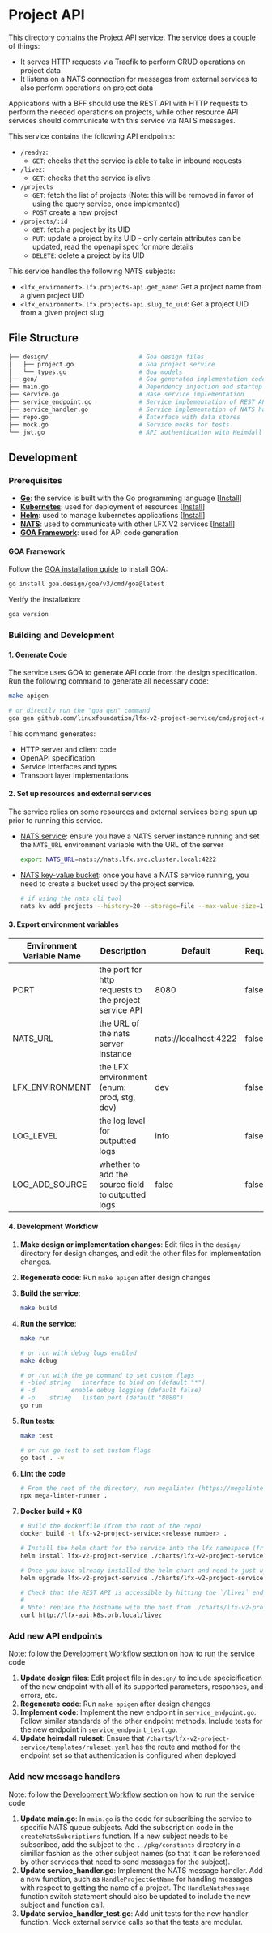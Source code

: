 # Project API

This directory contains the Project API service. The service does a couple of things:
- It serves HTTP requests via Traefik to perform CRUD operations on project data
- It listens on a NATS connection for messages from external services to also perform operations on project data

Applications with a BFF should use the REST API with HTTP requests to perform the needed operations on projects, while other resource API services should communicate with this service via NATS messages.

This service contains the following API endpoints:
- `/readyz`:
    - `GET`: checks that the service is able to take in inbound requests
- `/livez`:
    - `GET`: checks that the service is alive
- `/projects`
    - `GET`: fetch the list of projects (Note: this will be removed in favor of using the query service, once implemented)
    - `POST` create a new project
- `/projects/:id`
    - `GET`: fetch a project by its UID
    - `PUT`: update a project by its UID - only certain attributes can be updated, read the openapi spec for more details
    - `DELETE`: delete a project by its UID

This service handles the following NATS subjects:
- `<lfx_environment>.lfx.projects-api.get_name`: Get a project name from a given project UID
- `<lfx_environment>.lfx.projects-api.slug_to_uid`: Get a project UID from a given project slug

## File Structure

```bash
├── design/                         # Goa design files
│   ├── project.go                  # Goa project service
│   └── types.go                    # Goa models
├── gen/                            # Goa generated implementation code (not committed)
├── main.go                         # Dependency injection and startup
├── service.go                      # Base service implementation
├── service_endpoint.go             # Service implementation of REST API endpoints
├── service_handler.go              # Service implementation of NATS handlers
├── repo.go                         # Interface with data stores
├── mock.go                         # Service mocks for tests
└── jwt.go                          # API authentication with Heimdall
```

## Development

### Prerequisites

- [**Go**](https://go.dev/): the service is built with the Go programming language [[Install](https://go.dev/doc/install)]
- [**Kubernetes**](https://kubernetes.io/): used for deployment of resources [[Install](https://kubernetes.io/releases/download/)]
- [**Helm**](https://helm.sh/): used to manage kubernetes applications [[Install](https://helm.sh/docs/intro/install/)]
- [**NATS**](https://docs.nats.io/): used to communicate with other LFX V2 services [[Install](https://docs.nats.io/running-a-nats-service/introduction/installation)]
- [**GOA Framework**](https://goa.design/): used for API code generation

#### GOA Framework

Follow the [GOA installation guide](https://goa.design/docs/2-getting-started/1-installation/) to install GOA:

```bash
go install goa.design/goa/v3/cmd/goa@latest
```

Verify the installation:
```bash
goa version
```

### Building and Development

#### 1. Generate Code

The service uses GOA to generate API code from the design specification. Run the following command to generate all necessary code:

```bash
make apigen

# or directly run the "goa gen" command
goa gen github.com/linuxfoundation/lfx-v2-project-service/cmd/project-api/design
```

This command generates:
- HTTP server and client code
- OpenAPI specification
- Service interfaces and types
- Transport layer implementations

#### 2. Set up resources and external services

The service relies on some resources and external services being spun up prior to running this service.

- [NATS service](https://docs.nats.io/): ensure you have a NATS server instance running and set the `NATS_URL` environment variable with the URL of the server

    ```bash
    export NATS_URL=nats://nats.lfx.svc.cluster.local:4222
    ```

- [NATS key-value bucket](https://docs.nats.io/nats-concepts/jetstream/key-value-store): once you have a NATS service running, you need to create a bucket used by the project service.

    ```bash
    # if using the nats cli tool
    nats kv add projects --history=20 --storage=file --max-value-size=10485760 --max-bucket-size=1073741824
    ```

#### 3. Export environment variables

|Environment Variable Name|Description|Default|Required|
|-----------------------|--------------------|-----------|-----|
|PORT|the port for http requests to the project service API|8080|false|
|NATS_URL|the URL of the nats server instance|nats://localhost:4222|false|
|LFX_ENVIRONMENT|the LFX environment (enum: prod, stg, dev)|dev|false|
|LOG_LEVEL|the log level for outputted logs|info|false|
|LOG_ADD_SOURCE|whether to add the source field to outputted logs|false|false|

#### 4. Development Workflow

1. **Make design or implementation changes**: Edit files in the `design/` directory for design changes, and edit the other files for implementation changes.

2. **Regenerate code**: Run `make apigen` after design changes

3. **Build the service**:
   ```bash
   make build
   ```
4. **Run the service**:
   ```bash
   make run

   # or run with debug logs enabled
   make debug

   # or run with the go command to set custom flags
   # -bind string   interface to bind on (default "*")
   # -d	         enable debug logging (default false)
   # -p    string   listen port (default "8080")
   go run
   ```
5. **Run tests**:
   ```bash
   make test

   # or run go test to set custom flags
   go test . -v
   ```

6. **Lint the code**
   ```bash
   # From the root of the directory, run megalinter (https://megalinter.io/latest/mega-linter-runner/) to ensure the code passes the linter checks. The CI/CD has a check that uses megalinter.
   npx mega-linter-runner .
   ```

7. **Docker build + K8**

    ```bash
    # Build the dockerfile (from the root of the repo)
    docker build -t lfx-v2-project-service:<release_number> .

    # Install the helm chart for the service into the lfx namespace (from the root of the repo)
    helm install lfx-v2-project-service ./charts/lfx-v2-project-service/ -n lfx

    # Once you have already installed the helm chart and need to just update it, use the following command (from the root of the repo):
    helm upgrade lfx-v2-project-service ./charts/lfx-v2-project-service/ -n lfx

    # Check that the REST API is accessible by hitting the `/livez` endpoint (you should get a response of OK if it is working):
    #
    # Note: replace the hostname with the host from ./charts/lfx-v2-project-service/ingressroute.yaml
    curl http://lfx-api.k8s.orb.local/livez
    ```

### Add new API endpoints
Note: follow the [Development Workflow](#4-development-workflow) section on how to run the service code
1. **Update design files**: Edit project file in `design/` to include specicification of the new endpoint with all of its supported parameters, responses, and errors, etc.
2. **Regenerate code**: Run `make apigen` after design changes
3. **Implement code**: Implement the new endpoint in `service_endpoint.go`. Follow similar standards of the other endpoint methods. Include tests for the new endpoint in `service_endpoint_test.go`.
4. **Update heimdall ruleset**: Ensure that `/charts/lfx-v2-project-service/templates/ruleset.yaml` has the route and method for the endpoint set so that authentication is configured when deployed

### Add new message handlers
Note: follow the [Development Workflow](#4-development-workflow) section on how to run the service code
1. **Update main.go**: In `main.go` is the code for subscribing the service to specific NATS queue subjects. Add the subscription code in the `createNatsSubcriptions` function. If a new subject needs to be subscribed, add the subject to the `../pkg/constants` directory in a similiar fashion as the other subject names (so that it can be referenced by other services that need to send messages for the subject).
2. **Update service_handler.go**: Implement the NATS message handler. Add a new function, such as `HandleProjectGetName` for handling messages with respect to getting the name of a project. The `HandleNatsMessage` function switch statement should also be updated to include the new subject and function call.
3. **Update service_handler_test.go**: Add unit tests for the new handler function. Mock external service calls so that the tests are modular.
